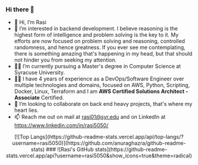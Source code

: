 ### Hi there 👋

<!--
**rasi5050/rasi5050** is a ✨ _special_ ✨ repository because its `README.md` (this file) appears on your GitHub profile.

Here are some ideas to get you started:

- 🔭 I’m currently working on ...
- 🌱 I’m currently learning ...
- 👯 I’m looking to collaborate on ...
- 🤔 I’m looking for help with ...
- 💬 Ask me about ...
- 📫 How to reach me: ...
- 😄 Pronouns: ...
- ⚡ Fun fact: ...
-->
- 👋 Hi, I’m Rasi
- 👀 I’m interested in backend development. I believe reasoning is the highest form of intelligence and problem solving is the key to it. My efforts are now focused on problem solving and reasoning, controlled randomness, and hence greatness.
If you ever see me contemplating, there is something amazing that's happening in my head, but that should not hinder you from seeking my attention.
- :man_student:	 I’m currently pursuing a Master's degree in Computer Science at Syracuse University.
- :man_technologist:	I have 4 years of experience as a DevOps/Software Engineer over multiple technologies and domains, focused on AWS, Python, Scripting, Docker, Linux, Terraform and I am **AWS Certified Solutions Architect - Associate** Certified.
- 💞️ I’m looking to collaborate on back end heavy projects, that's where my heart lies.
- 📫 Reach me out on mail at rasi01@syr.edu and on LinkedIn at https://www.linkedin.com/in/rasi5050/
<div align="center">
[![Top Langs](https://github-readme-stats.vercel.app/api/top-langs/?username=rasi5050)](https://github.com/anuraghazra/github-readme-stats)
### 
![Rasi's GitHub stats](https://github-readme-stats.vercel.app/api?username=rasi5050&show_icons=true&theme=radical)
</div>
